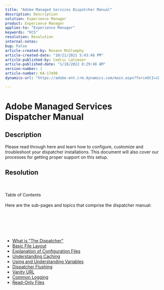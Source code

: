 ```yaml
---
title: "Adobe Managed Services Dispatcher Manual"
description: Description
solution: Experience Manager
product: Experience Manager
applies-to: "Experience Manager"
keywords: "KCS"
resolution: Resolution
internal-notes: 
bug: False
article-created-by: Roxann McGlumphy
article-created-date: "10/21/2021 5:43:48 PM"
article-published-by: Cedric Latimier
article-published-date: "1/18/2022 8:29:48 AM"
version-number: 1
article-number: KA-17490
dynamics-url: "https://adobe-ent.crm.dynamics.com/main.aspx?forceUCI=1&pagetype=entityrecord&etn=knowledgearticle&id=ee45cc6f-9632-ec11-b6e5-000d3a5ba97a"

---
```

# Adobe Managed Services Dispatcher Manual

## Description


Please read through here and learn how to configure, customize and troubleshoot your dispatcher installations. This document will also cover our processes for getting proper support on this setup.


## Resolution

<br><br>Table of Contents<br><br>
Here are the sub-pages and topics that comprise the dispatcher manual:
<br><br><br><br> <br><br>
- [What is "The Dispatcher"](https://helpx.adobe.com/experience-manager/kb/ams-dispatcher-manual/what-is-the-dispatcher.html "Basic description of what makes up a server called a dispatcher")
- [Basic File Layout](https://helpx.adobe.com/experience-manager/kb/ams-dispatcher-manual/basic-file-layout.html)
- [Explanation of Configuration Files](https://helpx.adobe.com/experience-manager/kb/ams-dispatcher-manual/explanation-config-files.html)
- [Understanding Caching](https://helpx.adobe.com/experience-manager/kb/ams-dispatcher-manual/understanding-cache.html)
- [Using and Understanding Variables](https://helpx.adobe.com/experience-manager/kb/ams-dispatcher-manual/variables.html)
- [Dispatcher Flushing](https://helpx.adobe.com/experience-manager/kb/ams-dispatcher-manual/disp-flushing.html)
- [Vanity URL](https://helpx.adobe.com/experience-manager/kb/ams-dispatcher-manual/disp-vanity-url.html)
- [Common Logging](https://helpx.adobe.com/experience-manager/kb/ams-dispatcher-manual/common-logs.html)
- [Read-Only Files](https://helpx.adobe.com/experience-manager/kb/ams-dispatcher-manual/immutable-files.html)

